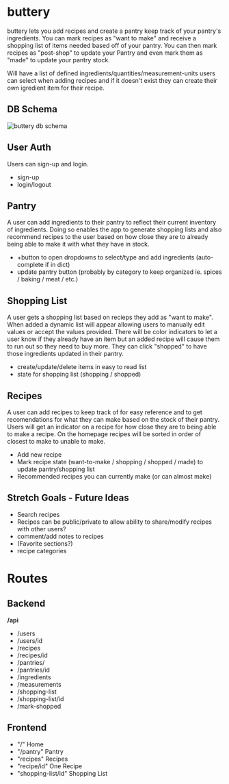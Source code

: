 # buttery

buttery lets you add recipes and create a pantry keep track of your pantry's ingredients. You can mark recipes as "want to make" and receive a shopping list of items needed based off of your pantry. You can then mark recipes as "post-shop" to update your Pantry and even mark them as "made" to update your pantry stock.

Will have a list of defined ingredients/quantities/measurement-units users can select when adding recipes and if it doesn't
exist they can create their own igredient item for their recipe.

## DB Schema

![buttery db schema](https://i.imgur.com/5Tvc3AZ.png)

## User Auth

Users can sign-up and login.

- sign-up
- login/logout

## Pantry

A user can add ingredients to their pantry to reflect their current inventory of ingredients. Doing so enables the app to generate
shopping lists and also recommend recipes to the user based on how close they are to already being able to make it with what they have in stock.

- +button to open dropdowns to select/type and add ingredients (auto-complete if in dict)
- update pantry button (probably by category to keep organized ie. spices / baking / meat / etc.)

## Shopping List

A user gets a shopping list based on recieps they add as "want to make". When added a dynamic list will appear allowing users to manually edit values
or accept the values provided. There will be color indicators to let a user know if they already have an item but an added recipe will cause them to run out so they need to buy more. They can click "shopped" to have those ingredients updated in their pantry. 

- create/update/delete items in easy to read list
- state for shopping list (shopping / shopped)

## Recipes

A user can add recipes to keep track of for easy reference and to get recomendations for what they can make based on the stock of their pantry.
Users will get an indicator on a recipe for how close they are to being able to make a recipe. On the homepage recipes will be sorted in order of closest to make to unable to make.

- Add new recipe
- Mark recipe state (want-to-make / shopping / shopped / made) to update pantry/shopping list
- Recommended recipes you can currently make (or can almost make)


## Stretch Goals - Future Ideas

- Search recipes
- Recipes can be public/private to allow ability to share/modify recipes with other users?
- comment/add notes to recipes
- (Favorite sections?)
- recipe categories

# Routes

## Backend

**/api**

- /users
- /users/id
- /recipes
- /recipes/id
- /pantries/
- /pantries/id
- /ingredients
- /measurements
- /shopping-list
- /shopping-list/id
- /mark-shopped

## Frontend

 - "/" Home
 - "/pantry" Pantry
 - "recipes" Recipes
 - "recipe/id" One Recipe
 - "shopping-list/id" Shopping List
